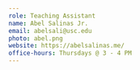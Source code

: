 ```yaml
---
role: Teaching Assistant
name: Abel Salinas Jr.
email: abelsali@usc.edu
photo: abel.png
website: https://abelsalinas.me/
office-hours: Thursdays @ 3 - 4 PM
---
```

